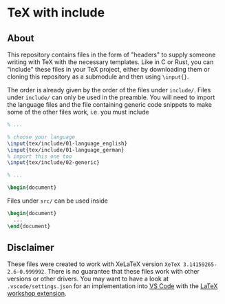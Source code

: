 # TeX with include

## About

This repository contains files in the form of "headers" to supply someone writing with TeX with the necessary templates. Like in C or Rust, you can "include" these files in your TeX project, either by downloading them or cloning this repository as a submodule and then using `\input{}`.

The order is already given by the order of the files under `include/`. Files under `include/` can only be used in the preamble. You will need to import the language files and the file containing generic code snippets to make some of the other files work, i.e. you must include

``` LATEX
% ...

% choose your language
\input{tex/include/01-language_english}
\input{tex/include/01-language_german}
% import this one too
\input{tex/include/02-generic}

% ...

\begin{document}
```

Files under `src/` can be used inside

``` LATEX
\begin{document}
  ...
\end{document}
```

## Disclaimer

These files were created to work with XeLaTeX version `XeTeX 3.14159265-2.6-0.999992`. There is no guarantee that these files work with other versions or other drivers. You may want to have a look at `.vscode/settings.json` for an implementation into [VS Code] with the [LaTeX workshop extension].

[VS Code]: https://code.visualstudio.com/
[LaTeX workshop extension]: https://marketplace.visualstudio.com/items?itemName=James-Yu.latex-workshop
